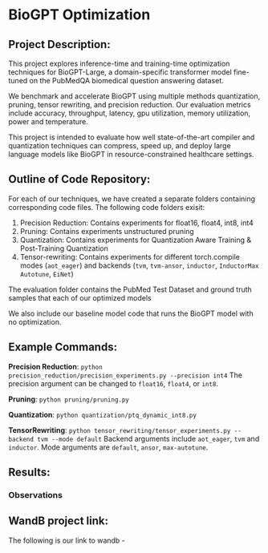 # BioGPT Optimization

## Project Description:
This project explores inference-time and training-time optimization techniques for BioGPT-Large, a domain-specific transformer model fine-tuned on the PubMedQA biomedical question answering dataset. 

We benchmark and accelerate BioGPT using multiple methods quantization, pruning, tensor rewriting, and precision reduction. Our evaluation metrics include accuracy, throughput, latency, gpu utilization, memory utilization, power and temperature. 

This project is intended to evaluate how well state-of-the-art compiler and quantization techniques can compress, speed up, and deploy large language models like BioGPT in resource-constrained healthcare settings.

## Outline of Code Repository: 
For each of our techniques, we have created a separate folders containing corresponding code files. The following code folders exisit: 

1. Precision Reduction: Contains experiments for float16, float4, int8, int4
2. Pruning: Contains experiments unstructured pruning
3. Quantization: Contains experiments for Quantization Aware Training & Post-Training Quantization 
4. Tensor-rewriting: Contains experiments for different torch.compile modes (`aot_eager`) and backends (`tvm`, `tvm-ansor`, `inductor`, `InductorMax Autotune`, `EiNet`)

The evaluation folder contains the PubMed Test Dataset and ground truth samples that each of our optimized models 

We also include our baseline model code that runs the BioGPT model with no optimization. 

## Example Commands: 

**Precision Reduction**: 
`python precision_reduction/precision_experiments.py --precision int4`
The precision argument can be changed to `float16`, `float4`, or `int8`. 

**Pruning**: 
`python pruning/pruning.py`

**Quantization**: 
`python quantization/ptq_dynamic_int8.py`

**TensorRewriting**: 
`python tensor_rewriting/tensor_experiments.py --backend tvm --mode default`
Backend arguments include `aot_eager`, `tvm` and `inductor`. Mode arguments are `default`, `ansor`, `max-autotune`. 

## Results: 

### Observations

## WandB project link: 

The following is our link to wandb - 

